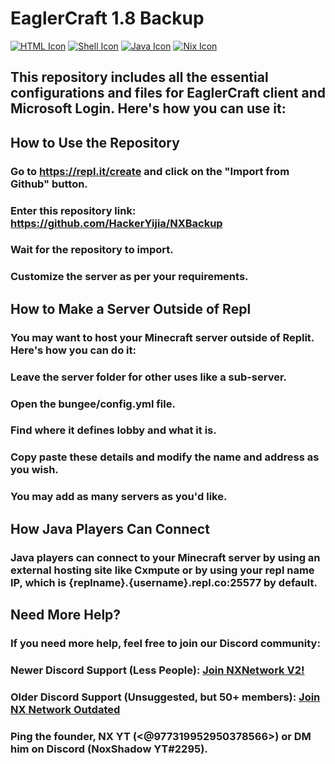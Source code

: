 # EaglerCraft 1.8 Backup
[![HTML Icon](https://cdn.icon-icons.com/icons2/39/PNG/256/html_tag_icon_74418.png)](https://en.wikipedia.org/wiki/HTML5)
[![Shell Icon](https://cdn.icon-icons.com/icons2/112/PNG/128/terminal_icon-icons.com_59293.png)](https://en.wikipedia.org/wiki/Bash_(Unix_shell))
[![Java Icon](https://cdn.icon-icons.com/icons2/26/PNG/64/java_programming_code_logo_icon_153139.png)](https://en.wikipedia.org/wiki/Java_(programming_language))
[![Nix Icon](https://iconape.com/wp-content/png_logo_vector/nixos-logo-1.png)](https://nixos.org)
## This repository includes all the essential configurations and files for EaglerCraft client and Microsoft Login. Here's how you can use it:

## How to Use the Repository
### Go to https://repl.it/create and click on the "Import from Github" button.
### Enter this repository link: https://github.com/HackerYijia/NXBackup
### Wait for the repository to import.
### Customize the server as per your requirements.
## How to Make a Server Outside of Repl
### You may want to host your Minecraft server outside of Replit. Here's how you can do it:

### Leave the server folder for other uses like a sub-server.
### Open the bungee/config.yml file.
### Find where it defines lobby and what it is.
### Copy paste these details and modify the name and address as you wish.
### You may add as many servers as you'd like.
## How Java Players Can Connect
### Java players can connect to your Minecraft server by using an external hosting site like Cxmpute or by using your repl name IP, which is {replname}.{username}.repl.co:25577 by default.

## Need More Help?
### If you need more help, feel free to join our Discord community:

### Newer Discord Support (Less People): [Join NXNetwork V2!](https://discord.gg/6ssVh9Az)
### Older Discord Support (Unsuggested, but 50+ members): [Join NX Network Outdated](https://discord.gg/WKq6wgAV)
### Ping the founder, NX YT (<@977319952950378566>) or DM him on Discord (NoxShadow YT#2295).

